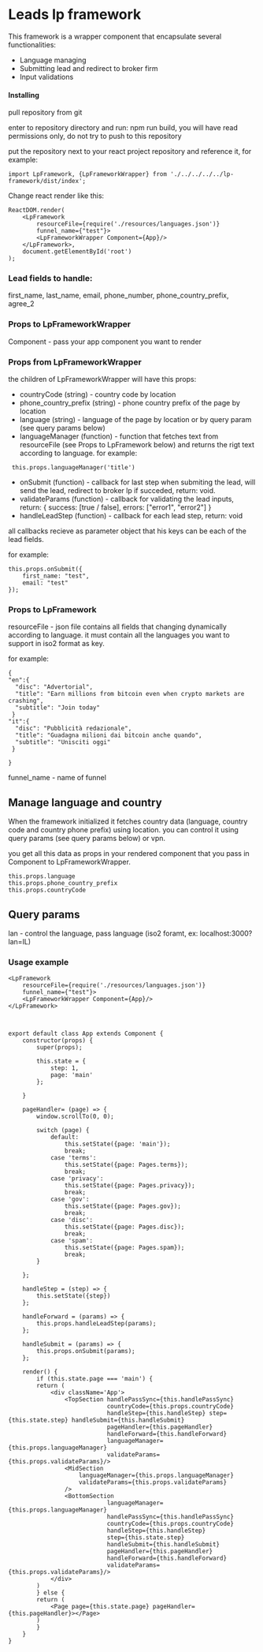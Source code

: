 # Leads lp framework

This framework is a wrapper component that encapsulate several functionalities:

* Language managing
* Submitting lead and redirect to broker firm
* Input validations

#### Installing

pull repository from git

enter to repository directory and run: npm run build, you will have read permissions only, do not try to push to this repository

put the repository next to your react project repository and reference it, for example:


```
import LpFramework, {LpFrameworkWrapper} from './../../../../lp-framework/dist/index';
```

Change react render like this:

```
ReactDOM.render(
    <LpFramework
        resourceFile={require('./resources/languages.json')}
        funnel_name={"test"}>
        <LpFrameworkWrapper Component={App}/>
    </LpFramework>,
    document.getElementById('root')
);
```


### Lead fields to handle:
first_name, last_name, email, phone_number, phone_country_prefix, agree_2


### Props to LpFrameworkWrapper

Component - pass your app component you want to render

### Props from LpFrameworkWrapper

the children of LpFrameworkWrapper will have this props:

* countryCode (string) - country code by location
* phone_country_prefix (string) - phone country prefix of the page by location 
* language (string) - language of the page by location or by query param  (see query params below)
* languageManager (function) - function that fetches text from resourceFile (see Props to LpFramework below) and returns the rigt text according to language.
  for example:
  
 ```
  this.props.languageManager('title')
 ```
* onSubmit (function) - callback for last step when submiting the lead, will send the lead, redirect to broker lp if succeded, return: void.
* validateParams (function) - callback for validating the lead inputs, return: { success: [true / false], errors: ["error1", "error2"] }
* handleLeadStep (function) - callback for each lead step, return: void

all callbacks recieve as parameter object that his keys can be each of the lead fields.


for example:

```
this.props.onSubmit({
	first_name: "test",
	email: "test"
});
```

### Props to LpFramework

resourceFile - json file contains all fields that changing dynamically according to language.
  it must contain all the languages you want to support in iso2 format as key.

  for example: 
  ```
  {
  "en":{
    "disc": "Advertorial",
    "title": "Earn millions from bitcoin even when crypto markets are crashing",
    "subtitle": "Join today"
   }
  "it":{
    "disc": "Pubblicità redazionale",
    "title": "Guadagna milioni dai bitcoin anche quando",
    "subtitle": "Unisciti oggi"
   }

  }
  ```
    

funnel_name - name of funnel



## Manage language and country 

When the framework initialized it fetches country data (language, country code and country phone prefix) using location. you can control it using query params (see query params below) or vpn.

you get all this data as props in your rendered component that you pass in Component to LpFrameworkWrapper.

```
this.props.language
this.props.phone_country_prefix
this.props.countryCode
```

## Query params

lan - control the language, pass language (iso2 foramt, ex: localhost:3000?lan=IL)


### Usage example

```
<LpFramework
	resourceFile={require('./resources/languages.json')}
	funnel_name={"test"}>
	<LpFrameworkWrapper Component={App}/>
</LpFramework>



export default class App extends Component {
    constructor(props) {
        super(props);

        this.state = {
            step: 1,
            page: 'main'
        };

    }

    pageHandler= (page) => {
        window.scrollTo(0, 0);

        switch (page) {
            default:
                this.setState({page: 'main'});
                break;
            case 'terms':
                this.setState({page: Pages.terms});
                break;
            case 'privacy':
                this.setState({page: Pages.privacy});
                break;
            case 'gov':
                this.setState({page: Pages.gov});
                break;
            case 'disc':
                this.setState({page: Pages.disc});
                break;
            case 'spam':
                this.setState({page: Pages.spam});
                break;
        }

    };

    handleStep = (step) => {
        this.setState({step})
    };

    handleForward = (params) => {
        this.props.handleLeadStep(params);
    };

    handleSubmit = (params) => {
        this.props.onSubmit(params);
    };

    render() {
	    if (this.state.page === 'main') {
		return (
		    <div className='App'>
		        <TopSection handlePassSync={this.handlePassSync}
		                    countryCode={this.props.countryCode}
		                    handleStep={this.handleStep} step={this.state.step} handleSubmit={this.handleSubmit}
		                    pageHandler={this.pageHandler}
		                    handleForward={this.handleForward}
		                    languageManager={this.props.languageManager}
		                    validateParams={this.props.validateParams}/>
		        <MidSection
		            languageManager={this.props.languageManager}
		            validateParams={this.props.validateParams}
		        />
		        <BottomSection
		                    languageManager={this.props.languageManager}
		                    handlePassSync={this.handlePassSync}
		                    countryCode={this.props.countryCode}
		                    handleStep={this.handleStep}
		                    step={this.state.step}
		                    handleSubmit={this.handleSubmit}
		                    pageHandler={this.pageHandler}
		                    handleForward={this.handleForward}
		                    validateParams={this.props.validateParams}/>
		    </div>
		)
	    } else {
		return (
		    <Page page={this.state.page} pageHandler={this.pageHandler}></Page>
		)
	    }
    }
}


```

